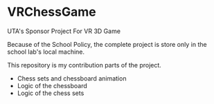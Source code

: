 # VRChessGame
<p>UTA's Sponsor Project For VR 3D Game</p>
<p>Because of the School Policy, the complete project is store only in the school lab's local machine.</p> 
<p>This repository is my contribution parts of the project.</p>
<ul>
  <li>Chess sets and chessboard animation</li>
  <li>Logic of the chessboard</li>
  <li>Logic of the chess sets</li>
</ul>
